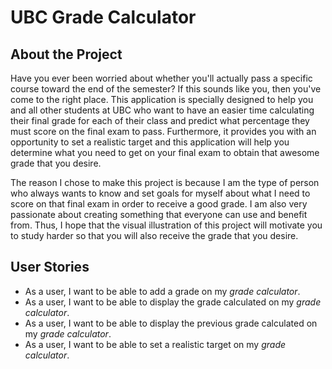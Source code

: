 # UBC Grade Calculator

## About the Project 
Have you ever been worried about whether you'll actually pass a specific course toward the end of the semester? 
If this sounds like you, then you've come to the right place. This application is specially designed to help you and 
all other students at UBC who want to have an easier time calculating their final grade for each of their class and 
predict what percentage they must score on the final exam to pass. Furthermore, it provides you with an opportunity 
to set a realistic target and this application will help you determine what you need to get on your final exam to 
obtain that awesome grade that you desire.

The reason I chose to make this project is because I am the type of person who always wants to know and set goals 
for myself about what I need to score on that final exam in order to receive a good grade. I am also very passionate 
about creating something that everyone can use and benefit from. 
Thus, I hope that the visual illustration of this project will motivate you to study harder so that you will also 
receive the grade that you desire.

## User Stories 
- As a user, I want to be able to add a grade on my *grade calculator*.
- As a user, I want to be able to display the grade calculated on my *grade calculator*.
- As a user, I want to be able to display the previous grade calculated on my *grade calculator*. 
- As a user, I want to be able to set a realistic target on my *grade calculator*.
